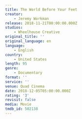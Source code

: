 ```yaml
---
title: The World Before Your Feet
creator:
    - Jeremy Workman
release: 2018-11-21T00:00:00.000Z
studios:
    - Wheelhouse Creative
original_title: ''
original_language: en
language:
    - English
country:
    - United States
length: 95
genre:
    - Documentary
format: ''
service: ''
venue: Quad Cinema
date: 2018-12-05T05:00:00.000Z
rating: '3'
revisit: false
media: Movie
tmdb_id: 502138
---
```




